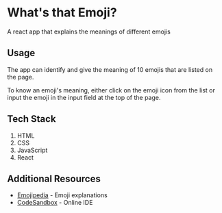 # What's that Emoji?

A react app that explains the meanings of different emojis

## Usage

The app can identify and give the meaning of 10 emojis that are listed on the page.

To know an emoji's meaning, either click on the emoji icon from the list or input the emoji in the input field at the top of the page.

## Tech Stack

1. HTML
2. CSS
3. JavaScript
4. React

## Additional Resources
* [Emojipedia](https://emojipedia.org/) - Emoji explanations
* [CodeSandbox](https://codesandbox.io/) - Online IDE
